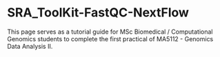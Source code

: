 # SRA_ToolKit-FastQC-NextFlow

This page serves as a tutorial guide for MSc Biomedical / Computational Genomics students to complete the first practical of MA5112 - Genomics Data Analysis II. 
